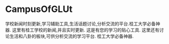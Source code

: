 # CampusOfGLUt
学校新闻时刻更新,学习辅助工具,生活话题讨论,分析交流的平台.桂工大学必备神器.
这里有桂工学校的新闻,并且实时更新.
这是有您的学习的贴心工具.
这里还有讨论生活和八卦的板块,可供分析交流的学习平台.
桂工大学必备神器.
